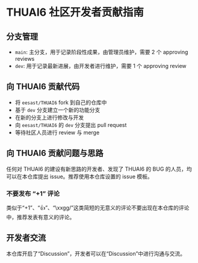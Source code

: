 # THUAI6 社区开发者贡献指南

## 分支管理

+ `main`: 主分支，用于记录阶段性成果，由管理员维护，需要 2 个 approving reviews
+ `dev`: 用于记录最新进展，由开发者进行维护，需要 1 个 approving review

## 向 THUAI6 贡献代码

+ 将 `eesast/THUAI6` fork 到自己的仓库中
+ 基于 `dev` 分支建立一个新的功能分支
+ 在新的分支上进行修改与开发
+ 向 `eesast/THUAI6` 的 `dev` 分支提出 pull request
+ 等待社区人员进行 review 与 merge

## 向 THUAI6 贡献问题与思路

任何对 THUAI6 的建设有新思路的开发者、发现了 THUAI6 的 BUG 的人员，均可以在本仓库提出 issue。推荐使用本仓库设置的 issue 模板。

### 不要发布 “+1” 评论

类似于“+1”、“👍”、“\xxgg/”这类简短的无意义的评论不要出现在本仓库的评论中，推荐发表有意义的评论。

## 开发者交流

本仓库开启了“Discussion”，开发者可以在“Discussion”中进行沟通与交流。
